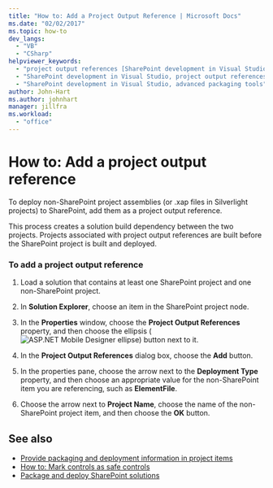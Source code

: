 ```yaml
---
title: "How to: Add a Project Output Reference | Microsoft Docs"
ms.date: "02/02/2017"
ms.topic: how-to
dev_langs:
  - "VB"
  - "CSharp"
helpviewer_keywords:
  - "project output references [SharePoint development in Visual Studio]"
  - "SharePoint development in Visual Studio, project output references"
  - "SharePoint development in Visual Studio, advanced packaging tools"
author: John-Hart
ms.author: johnhart
manager: jillfra
ms.workload:
  - "office"
---
```

# How to: Add a project output reference
  To deploy non-SharePoint project assemblies (or .xap files in Silverlight projects) to SharePoint, add them as a project output reference.

 This process creates a solution build dependency between the two projects. Projects associated with project output references are built before the SharePoint project is built and deployed.

### To add a project output reference

1. Load a solution that contains at least one SharePoint project and one non-SharePoint project.

2. In **Solution Explorer**, choose an item in the SharePoint project node.

3. In the **Properties** window, choose the **Project Output References** property, and then choose the ellipsis (![ASP.NET Mobile Designer ellipse](../sharepoint/media/mwellipsis.gif "ASP.NET Mobile Designer ellipse")) button next to it.

4. In the **Project Output References** dialog box, choose the **Add** button.

5. In the properties pane, choose the arrow next to the **Deployment Type** property, and then choose an appropriate value for the non-SharePoint item you are referencing, such as **ElementFile**.

6. Choose the arrow next to **Project Name**, choose the name of the non-SharePoint project item, and then choose the **OK** button.

## See also
- [Provide packaging and deployment information in project items](../sharepoint/providing-packaging-and-deployment-information-in-project-items.md)
- [How to: Mark controls as safe controls](../sharepoint/how-to-mark-controls-as-safe-controls.md)
- [Package and deploy SharePoint solutions](../sharepoint/packaging-and-deploying-sharepoint-solutions.md)
